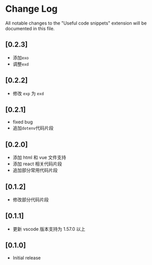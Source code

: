 # Change Log

All notable changes to the "Useful code snippets" extension will be documented in this file.

## [0.2.3]

- 添加`exo`
- 调整`exd`

## [0.2.2]

- 修改 `exp` 为 `exd`

## [0.2.1]

- fixed bug
- 追加`dotenv`代码片段

## [0.2.0]

- 添加 html 和 vue 文件支持
- 添加 react 相关代码片段
- 追加部分常用代码片段

## [0.1.2]

- 修改部分代码片段

## [0.1.1]

- 更新 vscode 版本支持为 1.57.0 以上

## [0.1.0]

- Initial release
